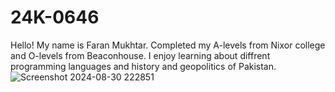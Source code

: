 # 24K-0646
Hello! My name is Faran Mukhtar.
Completed my A-levels from Nixor college and O-levels from Beaconhouse.
I enjoy learning about diffrent programming languages and history and geopolitics of Pakistan.
![Screenshot 2024-08-30 222851](https://github.com/user-attachments/assets/b59b2b07-75a2-4859-90ba-40f85dc505cf)

